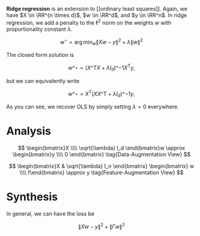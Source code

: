 **Ridge regression** is an extension to [[ordinary least squares]]. Again, we have $X \in \RR^{n \times d}$, $w \in \RR^d$, and $y \in \RR^n$. In ridge regression, we add a penalty to the $\ell^2$ norm on the weights $w$ with proportionality constant $\lambda$.

$$
w^\star = \arg\min_w \lVert Xw - y \rVert^2 + \lambda \lVert w \rVert^2
$$

The closed form solution is

$$
w\^\star = (X\^\mathsf{T}X + \lambda I_{d})\^{-1}X^\mathsf{T}y, \tag{Classic Ridge Form}
$$

but we can equivalently write

$$
w\^\star = X^\mathsf{T}(XX\^\mathsf{T} + \lambda I_{d})\^{-1}y, \tag{Kernel Ridge Form}
$$

As you can see, we recover OLS by simply setting $\lambda = 0$ everywhere.

# Analysis

$$
\begin{bmatrix}X \\\\ \sqrt{\lambda} I_d \end{bmatrix}w \approx \begin{bmatrix}y \\\\ 0 \end{bmatrix} \tag{Data-Augmentation View}
$$

$$
\begin{bmatrix}X & \sqrt{\lambda} I_n \end{bmatrix} \begin{bmatrix} w \\\\ f\end{bmatrix} \approx y \tag{Feature-Augmentation View}
$$

# Synthesis

In general, we can have the loss be

$$
\lVert Xw - y \rVert^2 + \lVert \Gamma w \rVert^2
$$
